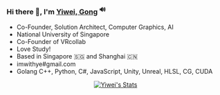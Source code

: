 ### Hi there 👋, I'm [Yiwei, Gong](https://yiwei.dev) <sup>🔊</sup>

<!--
**imwithye/imwithye** is a ✨ _special_ ✨ repository because its `README.md` (this file) appears on your GitHub profile.

Here are some ideas to get you started:

- 🔭 I’m currently working on ...
- 🌱 I’m currently learning ...
- 👯 I’m looking to collaborate on ...
- 🤔 I’m looking for help with ...
- 💬 Ask me about ...
- 📫 How to reach me: ...
- 😄 Pronouns: ...
- ⚡ Fun fact: ...
-->

- Co-Founder, Solution Architect, Computer Graphics, AI
- National University of Singapore
- Co-Founder of VRcollab
- Love Study!
- Based in Singapore 🇸🇬 and Shanghai 🇨🇳
- imwithye#gmail.com
- Golang C++, Python, C#, JavaScript, Unity, Unreal, HLSL, CG, CUDA

<p align="center">
  <a href="https://github.com/imwithye" class="rich-diff-level-one">
    <img src="https://github-readme-stats.vercel.app/api?username=imwithye&title_color=333&text_color=777" alt="Yiwei's Stats" />
  </a>
</p>
